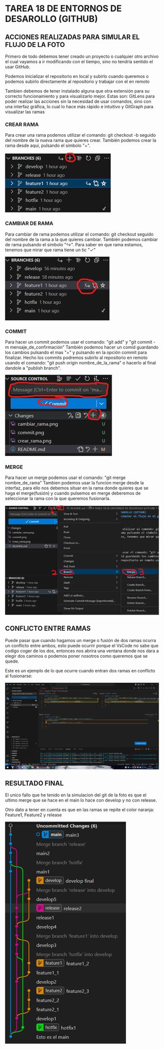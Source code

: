 # TAREA 18 DE ENTORNOS DE DESAROLLO (GITHUB)
## ACCIONES REALIZADAS PARA SIMULAR EL FLUJO DE LA FOTO
Primero de todo debemos tener creado un proyecto o cualquier otro archivo el cual vayamos a ir modificando con el tiempo,
sino no tendría sentido el usar GitHub.

Podemos inicializar el repositorio en local y subirlo cuando queremos o podemos subirlo directamente al repositorio
y trabajar con el en remoto

Tambien debemos de tener instalado alguna que otra extensión para su correcto funcionamiento y para visualizarlo mejor.
Estas son: GitLens para poder realizar las acciones sin la necesidad de usar comandos, sino con una interfaz gráfica, lo cual lo hace más rápido e intuitivo y GitGraph para visualizar las ramas 

### CREAR RAMA
Para crear una rama podemos utilizar el comando: git checkout -b seguido del nombre de la nueva rama que quieres crear.
También podemos crear la rama desde aquí, pulsando el simbolo "+".

![alt text](crear_rama.png)

### CAMBIAR DE RAMA
Para cambiar de rama podemos utilizar el comando: git checkout seguido del nombre de la rama a la que quieres cambiar.
También podemos cambiar de rama pulsando el simbolo "↪".
Para saber en que rama estamos, tenemos que mirar que rama tiene un tic "✓"

![alt text](cambiar_rama.png)

### COMMIT
Para hacer un commit podemos usar el comando: "git add" y "git commit -m mensaje_de_confirmación"
También podemos hacer un comid guardando los cambios pulsando el mas "+" y pulsando en la opción commit para finalizar. Hecho los commits podremos subirlo al repositorio en remoto usando el comando: "git push origin nombre_de_la_rama" o hacerlo al final dandole a "publish branch".

![alt text](commit.png)

### MERGE
Para hacer un merge podemos usar el comando: "git merge nombre_de_rama"
Tambien podemos usar la funcion merge desde la interfaz, para ello nos debemos situar en la rama donde quieres que se haga el merge(fusión) y cuando pulsemos en merge deberemos de seleccionar la rama con la que queremos fusionarla.

![alt text](merge.png)

## CONFLICTO ENTRE RAMAS
Puede pasar que cuando hagamos un merge o fusión de dos ramas ocurra un conflicto entre ambos, esto puede ocurrir porque el VsCode no sabe que codigo coger de los dos, entonces nos abrira una ventana donde nos dara a elegir dos caminos o podemos poner nosotros como queremos que se quede.

Este es un ejemplo de lo que ocurre cuando entran dos ramas en conflicto al fusionarse:

![alt text](conflicto.png)

## RESULTADO FINAL
El unico fallo que he tenido en la simulacion del git de la foto es que el ultimo merge que se hace en el main lo hace con develop y no con release.

Otro dato a tener en cuenta es que en las ramas se repite el color naranja: Feature1, Feature2 y release

![alt text](GIT.png)

